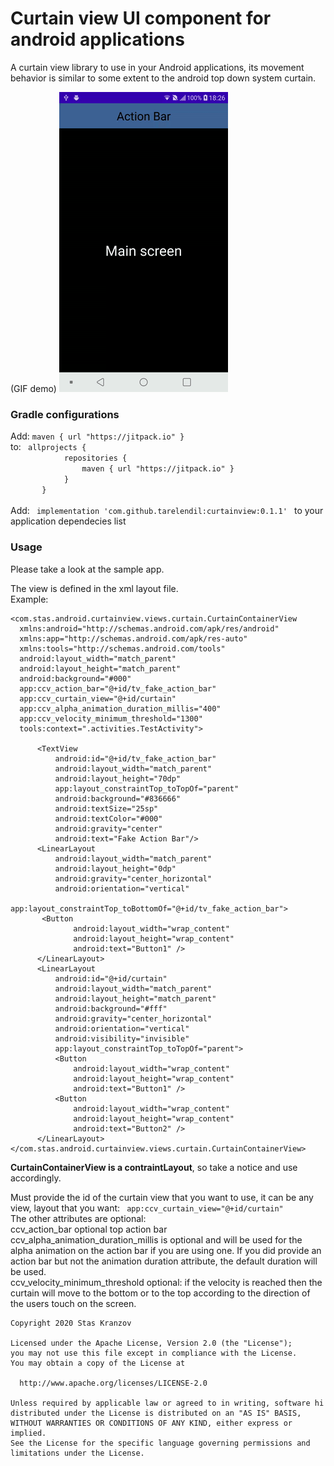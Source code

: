 # Curtain view UI component for android applications
A curtain view library to use in your Android applications, its movement behavior is similar to some extent to the android top down system curtain.

(GIF demo)
<img src="https://github.com/tarelendil/curtainview/blob/master/curtain_gif.gif" width="270" height="480">

<h3><b>Gradle configurations</b></h3>
<p>Add: 
<code>maven { url "https://jitpack.io" } </code>
<br/>to:
   <code> allprojects {
            repositories {    
                maven { url "https://jitpack.io" }
            }
       }
   </code><br>
Add:
    <code> implementation 'com.github.tarelendil:curtainview:0.1.1' </code>
    to your application dependecies list
    </p>
 <h3><b>Usage</b></h3>
 Please take a look at the sample app.
 
 The view is defined in the xml layout file.
  <br>Example:<br>
  
  ```
<com.stas.android.curtainview.views.curtain.CurtainContainerView 
    xmlns:android="http://schemas.android.com/apk/res/android"
    xmlns:app="http://schemas.android.com/apk/res-auto"
    xmlns:tools="http://schemas.android.com/tools"
    android:layout_width="match_parent"
    android:layout_height="match_parent"
    android:background="#000"
    app:ccv_action_bar="@+id/tv_fake_action_bar"
    app:ccv_curtain_view="@+id/curtain"
    app:ccv_alpha_animation_duration_millis="400"
    app:ccv_velocity_minimum_threshold="1300"
    tools:context=".activities.TestActivity">
    
        <TextView
            android:id="@+id/tv_fake_action_bar"
            android:layout_width="match_parent"
            android:layout_height="70dp"
            app:layout_constraintTop_toTopOf="parent"
            android:background="#836666"
            android:textSize="25sp"
            android:textColor="#000"
            android:gravity="center"
            android:text="Fake Action Bar"/>
        <LinearLayout
            android:layout_width="match_parent"
            android:layout_height="0dp"
            android:gravity="center_horizontal"
            android:orientation="vertical"
            app:layout_constraintTop_toBottomOf="@+id/tv_fake_action_bar">
         <Button
                android:layout_width="wrap_content"
                android:layout_height="wrap_content"
                android:text="Button1" />
        </LinearLayout>
        <LinearLayout
            android:id="@+id/curtain"
            android:layout_width="match_parent"
            android:layout_height="match_parent"
            android:background="#fff"
            android:gravity="center_horizontal"
            android:orientation="vertical"
            android:visibility="invisible"
            app:layout_constraintTop_toTopOf="parent">
            <Button
                android:layout_width="wrap_content"
                android:layout_height="wrap_content"
                android:text="Button1" />
            <Button
                android:layout_width="wrap_content"
                android:layout_height="wrap_content"
                android:text="Button2" />
        </LinearLayout>    
</com.stas.android.curtainview.views.curtain.CurtainContainerView>

```
**CurtainContainerView is a contraintLayout**, so take a notice and use accordingly.
<p> Must provide the id of the curtain view that you want to use, it can be any view, layout that you want: <code> app:ccv_curtain_view="@+id/curtain"</code><br>
 The other attributes are optional:<br>
 ccv_action_bar optional top action bar<br>
 ccv_alpha_animation_duration_millis is optional and will be used for the alpha animation on the action bar if you are using one. If you  did provide an action bar but not the animation duration attribute, the default duration will be used.<br>
 ccv_velocity_minimum_threshold optional: if the velocity is reached then the curtain will move to the bottom or to the top according to the direction of the users touch on the screen.
  </p>
  
  ```
  Copyright 2020 Stas Kranzov

Licensed under the Apache License, Version 2.0 (the "License");
you may not use this file except in compliance with the License.
You may obtain a copy of the License at

    http://www.apache.org/licenses/LICENSE-2.0

Unless required by applicable law or agreed to in writing, software hi
distributed under the License is distributed on an "AS IS" BASIS,
WITHOUT WARRANTIES OR CONDITIONS OF ANY KIND, either express or implied.
See the License for the specific language governing permissions and
limitations under the License.
```
